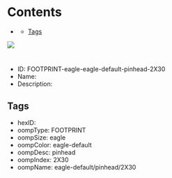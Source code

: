 



Contents
========

* [](#)
	* [Tags](#tags)
  
![][im]
# 

- ID: FOOTPRINT-eagle-eagle-default-pinhead-2X30
- Name: 
- Description: 

## Tags

- hexID: 
- oompType: FOOTPRINT
- oompSize: eagle
- oompColor: eagle-default
- oompDesc: pinhead
- oompIndex: 2X30
- oompName: eagle-default/pinhead/2X30



[im]: image.png
